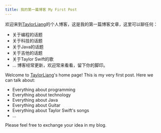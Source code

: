 ```yaml
---
title: 我的第一篇博客 My First Post
---
```

欢迎来到[TaylorLiang](http://taylorliang.coding.me/blog/)的个人博客，这是我的第一篇博客文章，这里可以聊任何：
- 关于编程的话题
- 关于科技的话题
- 关于Java的话题
- 关于吉他的话题
- 关于Taylor Swift的歌
- ...
博客经常更新，欢迎常来看看，留下你的脚印。
<!--more-->


Welcome to [TaylorLiang](http://taylorliang.coding.me/blog/)'s home page! This is my very first post.
Here we can talk about:
- Everything about programming
- Everything about technology
- Everything about Java
- Everything about Guitar
- Everything about Taylor Swift's songs
- ...

Please feel free to exchange your idea in my blog.